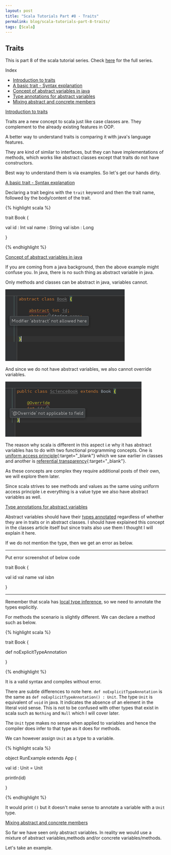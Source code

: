 ```yaml
---
layout: post
title: "Scala Tutorials Part #8 - Traits"
permalink: blog/scala-tutorials-part-8-traits/
tags: [Scala]
---
```



Traits
------

This is part 8 of the scala tutorial series. Check [here](/tags/#Scala) for the full series.

<i class="fa fa-list-ul space-right"></i> Index

- [Introduction to traits](#Intro)
- [A basic trait - Syntax explanation](#TraitSyntax)
- [Concept of abstract variables in java](#JavaAbsVariables)
- [Type annotations for abstract variables](#TypeAnnotations)
- [Mixing abstract and concrete members](#AbsConcrete)

<a name = "Intro"><u>Introduction to traits</u></a>

Traits are a new concept to scala just like case classes are. They complement to the already existing features in OOP.

A better way to understand traits is comparing it with java's language features.

They are kind of similar to interfaces, but they can have implementations of methods, which works like abstract classes except that 
traits do not have constructors.

Best way to understand them is via examples. So let's get our hands dirty.

<a name = "TraitSyntax"><u>A basic trait - Syntax explanation</u></a>

Declaring a trait begins with the `trait` keyword and then the trait name, followed by the body/content of the trait.

{% highlight scala %}

trait Book {

  val id : Int
  val name : String
  val isbn : Long

}

{% endhighlight %}


<a name = "JavaAbsVariables"><u>Concept of abstract variables in java</u></a>

If you are coming from a java background, then the above example might confuse you. In java, there is no such thing as abstract variable in java.


Only methods and classes can be abstract in java, variables cannot.

![Abstract variable error in java](/images/abstract_variables_error_java.png)


And since we do not have abstract variables, we also cannot override variables.

![Field override error](/images/field_override_error_java.png)

The reason why scala is different in this aspect i.e why it has abstract variables has to do with two functional programming concepts. One is [uniform access principle](https://en.wikipedia.org/wiki/Uniform_access_principle){:target="_blank"}  which we saw earlier in classes and another is [referential transparency](https://en.wikipedia.org/wiki/Referential_transparency){:target="_blank"}.

As these concepts are complex they require additional posts of their own, we will explore them later.

Since scala strives to see methods and values as the same using uniform access principle i.e everything is a value type we also have abstract variables as well.

<a name = "TypeAnnotations"><u>Type annotations for abstract variables</u></a>

Abstract variables should have their [types annotated](/blog/scala-tutorials-part-1-getting-started/#TypeAnnotations) regardless of whether they are in traits or in abstract classes. I should have explained this concept in the classes article itself but since traits also use them I thought I will explain it here.

If we do not mention the type, then we get an error as below.

---

Put error screenshot of below code

trait Book {

  val id
  val name
  val isbn

}

---

Remember that scala has [local type inference](/blog/scala-tutorials-part-2-type-inference-in-scala#LocalvsGlobal), so we need to annotate the types explicitly.

For methods the scenario is slightly different. We can declare a method such as below.


{% highlight scala %}

trait Book {

  def noExplicitTypeAnnotation

}

{% endhighlight %}

It is a valid syntax and compiles without error. 

There are subtle differences to note here. `def noExplicitTypeAnnotation` is the same as `def noExplicitTypeAnnotation() : Unit`. The type `Unit` is equivalent of `void` in java. It indicates the absence of an element in the literal void sense. This is not to be confused with other types that exist in scala such as `Nothing` and `Null` which I will cover later.

The `Unit` type makes no sense when applied to variables and hence the compiler does infer to that type as it does for methods.

We can however assign `Unit` as a type to a variable.

{% highlight scala %}

object RunExample extends App  {
  
  val id : Unit = Unit

  println(id)

} 

{% endhighlight %}

It would print `()` but it doesn't make sense to annotate a variable with a `Unit` type.

<a name = "AbsConcrete"><u>Mixing abstract and concrete members</u></a>

So far we have seen only abstract variables. In reality we would use a mixture of abstract variables,methods and/or concrete variables/methods.

Let's take an example.





